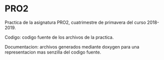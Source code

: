 # PRO2
Practica de la asignatura PRO2, cuatrimestre de primavera del curso 2018-2019.

Codigo: codigo fuente de los archivos de la practica.

Documentacion: archivos generados mediante doxygen para una representacion mas senzilla del codigo fuente.
